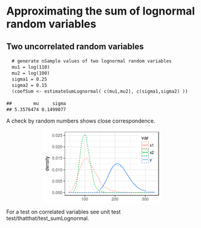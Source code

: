 Approximating the sum of lognormal random variables
===================================================

Two uncorrelated random variables
---------------------------------

      # generate nSample values of two lognormal random variables
      mu1 = log(110)
      mu2 = log(100)
      sigma1 = 0.25
      sigma2 = 0.15
      (coefSum <- estimateSumLognormal( c(mu1,mu2), c(sigma1,sigma2) ))

    ##        mu     sigma 
    ## 5.3576474 0.1499077

A check by random numbers shows close correspondence.

<img src="lognormalSum_files/figure-markdown_strict/unnamed-chunk-3-1.png" style="display:block; margin: auto" />

For a test on correlated variables see unit test
test/thatthat/test\_sumLognormal.
